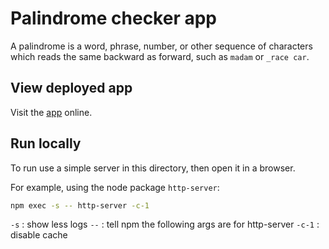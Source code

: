 # Palindrome checker app

A palindrome is a word, phrase, number, or other sequence of characters which reads the same backward as forward, such as `madam` or `_race car`.

## View deployed app

Visit the [app](https://freecodecamp-ee2.pages.dev/) online.

## Run locally

To run use a simple server in this directory, then open it in a browser.

For example, using the node package `http-server`:

```bash
npm exec -s -- http-server -c-1
```

`-s` : show less logs
`--` : tell npm the following args are for http-server 
`-c-1` : disable cache

